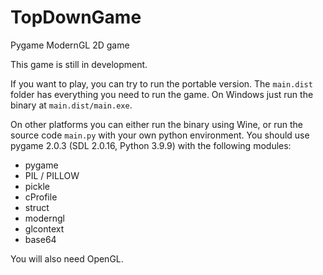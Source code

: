 # TopDownGame
Pygame ModernGL 2D game

This game is still in development.

If you want to play, you can try to run the portable version.
The `main.dist` folder has everything you need to run the game.
On Windows just run the binary at `main.dist/main.exe`.

On other platforms you can either run the binary using Wine, or run the source code `main.py` with your own python environment.
You should use pygame 2.0.3 (SDL 2.0.16, Python 3.9.9) with the following modules:

* pygame
* PIL / PILLOW
* pickle
* cProfile
* struct
* moderngl
* glcontext
* base64

You will also need OpenGL.
